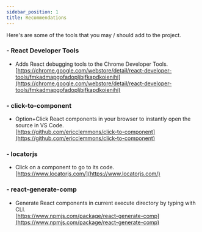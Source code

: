 ```yaml
---
sidebar_position: 1
title: Recommendations
---
```


Here's are some of the tools that you may / should add to the project.  

### - React Developer Tools
- Adds React debugging tools to the Chrome Developer Tools.      
[https://chrome.google.com/webstore/detail/react-developer-tools/fmkadmapgofadopljbjfkapdkoienihi](https://chrome.google.com/webstore/detail/react-developer-tools/fmkadmapgofadopljbjfkapdkoienihi) 

### - click-to-component 
- Option+Click React components in your browser to instantly open the source in VS Code.    
[https://github.com/ericclemmons/click-to-component](https://github.com/ericclemmons/click-to-component)

### - locatorjs  
- Click on a component to go to its code.        
[https://www.locatorjs.com/](https://www.locatorjs.com/)   

### - react-generate-comp 
- Generate React components in current execute directory by typing with CLI.      
[https://www.npmjs.com/package/react-generate-comp](https://www.npmjs.com/package/react-generate-comp) 

